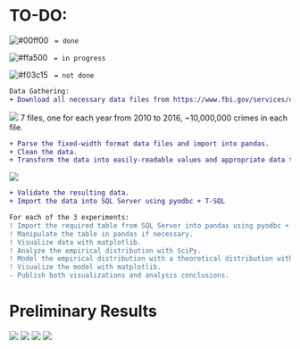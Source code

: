 # TO-DO:

![#00ff00](https://placehold.it/15/00ff00/000000?text=+) ` = done`

![#ffa500](https://placehold.it/15/ffa500/000000?text=+) ` = in progress`

![#f03c15](https://placehold.it/15/f03c15/000000?text=+) ` = not done`



```diff
Data Gathering:
+ Download all necessary data files from https://www.fbi.gov/services/cjis/ucr.  
```
![](https://i.imgur.com/ZxPmSzt.png) 
7 files, one for each year from 2010 to 2016, ~10,000,000 crimes in each file.
```diff
+ Parse the fixed-width format data files and import into pandas. 
+ Clean the data. 
+ Transform the data into easily-readable values and appropriate data types.
```
![](https://i.imgur.com/N3CWkgz.png) 
```diff
+ Validate the resulting data.
+ Import the data into SQL Server using pyodbc + T-SQL

For each of the 3 experiments:
! Import the required table from SQL Server into pandas using pyodbc + T-SQL.
! Manipulate the table in pandas if necessary.
! Visualize data with matplotlib.
! Analyze the empirical distribution with SciPy.
! Model the empirical distribution with a theoretical distribution with SciPy for future estimates of the same case.
! Visualize the model with matplotlib.
- Publish both visualizations and analysis conclusions.
```

# Preliminary Results
![](https://i.imgur.com/axexIEg.png) 
![](https://i.imgur.com/K0qVj9f.png) 
![](https://i.imgur.com/ZezTi7q.png) 
![](https://i.imgur.com/58XZE9z.png) 
